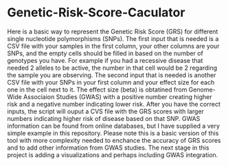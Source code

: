# Genetic-Risk-Score-Caculator
Here is a basic way to represent the Genetic Risk Score (GRS) for different single nucleotide polymorphisms (SNPs). The first input that is needed is a CSV file with your samples in the first column, your other columns are your SNPs, and the empty cells should be filled in based on the number of genotypes you have. For example if you had a recessive disease that needed 2 alleles to be active, the number in that cell would be 2 regarding the sample you are observing. The second input that is needed is another CSV file with your SNPs in your first column and your effect size for each one in the cell next to it. The effect size (beta) is obtatined from Genome-Wide Associaion Studies (GWAS) with a positive number creating higher risk and a negative number indicating lower risk. After you have the correct inputs, the script will ouput a CVS file with the GRS scores with larger numbers indicating higher risk of disease based on that SNP. GWAS information can be found from online databases, but I have supplied a very simple example in this repository. Please note this is a basic version of this tool with more complexity needed to enchance the accuracy of GRS scores and to add other information from GWAS studies. The next stage in this project is adding a visualizations and perhaps including GWAS integration.
